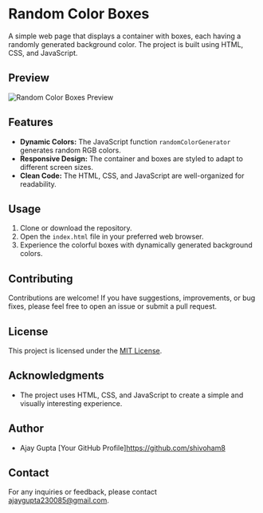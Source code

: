 # Random Color Boxes

A simple web page that displays a container with boxes, each having a randomly generated background color. The project is built using HTML, CSS, and JavaScript.

## Preview

![Random Color Boxes Preview](<img width="1029" alt="Screenshot" src="https://github.com/shivoham8/Color-the-Boxes/assets/97246211/15f9d2f3-1f5a-4dbd-a392-2128be9ea959">
)

## Features

- **Dynamic Colors:** The JavaScript function `randomColorGenerator` generates random RGB colors.
- **Responsive Design:** The container and boxes are styled to adapt to different screen sizes.
- **Clean Code:** The HTML, CSS, and JavaScript are well-organized for readability.

## Usage

1. Clone or download the repository.
2. Open the `index.html` file in your preferred web browser.
3. Experience the colorful boxes with dynamically generated background colors.

## Contributing

Contributions are welcome! If you have suggestions, improvements, or bug fixes, please feel free to open an issue or submit a pull request.

## License

This project is licensed under the [MIT License](LICENSE.md).

## Acknowledgments

- The project uses HTML, CSS, and JavaScript to create a simple and visually interesting experience.

## Author

- Ajay Gupta [Your GitHub Profile]https://github.com/shivoham8

## Contact

For any inquiries or feedback, please contact ajaygupta230085@gmail.com.

